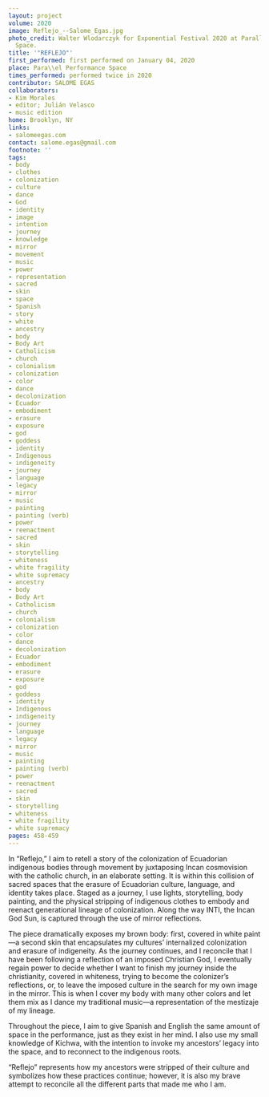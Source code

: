 ```yaml
---
layout: project
volume: 2020
image: Reflejo_--Salome_Egas.jpg
photo_credit: Walter Wlodarczyk for Exponential Festival 2020 at Parallel Performance
  Space.
title: '"REFLEJO"'
first_performed: first performed on January 04, 2020
place: Para\\el Performance Space
times_performed: performed twice in 2020
contributor: SALOME EGAS
collaborators:
- Kim Morales
- editor; Julián Velasco
- music edition
home: Brooklyn, NY
links:
- salomeegas.com
contact: salome.egas@gmail.com
footnote: ''
tags:
- body
- clothes
- colonization
- culture
- dance
- God
- identity
- image
- intention
- journey
- knowledge
- mirror
- movement
- music
- power
- representation
- sacred
- skin
- space
- Spanish
- story
- white
- ancestry
- body
- Body Art
- Catholicism
- church
- colonialism
- colonization
- color
- dance
- decolonization
- Ecuador
- embodiment
- erasure
- exposure
- god
- goddess
- identity
- Indigenous
- indigeneity
- journey
- language
- legacy
- mirror
- music
- painting
- painting (verb)
- power
- reenactment
- sacred
- skin
- storytelling
- whiteness
- white fragility
- white supremacy
- ancestry
- body
- Body Art
- Catholicism
- church
- colonialism
- colonization
- color
- dance
- decolonization
- Ecuador
- embodiment
- erasure
- exposure
- god
- goddess
- identity
- Indigenous
- indigeneity
- journey
- language
- legacy
- mirror
- music
- painting
- painting (verb)
- power
- reenactment
- sacred
- skin
- storytelling
- whiteness
- white fragility
- white supremacy
pages: 458-459
---
```


In “Reflejo,” I aim to retell a story of the colonization of Ecuadorian indigenous bodies through movement by juxtaposing Incan cosmovision with the catholic church, in an elaborate setting. It is within this collision of sacred spaces that the erasure of Ecuadorian culture, language, and identity takes place. Staged as a journey, I use lights, storytelling, body painting, and the physical stripping of indigenous clothes to embody and reenact generational lineage of colonization. Along the way INTI, the Incan God Sun, is captured through the use of mirror reflections. 

The piece dramatically exposes my brown body: first, covered in white paint—a second skin that encapsulates my cultures’ internalized colonization and erasure of indigeneity.  As the journey continues, and I reconcile that I have been following a reflection of an imposed Christian God, I eventually regain power to decide whether I want to finish my journey inside the christianity, covered in whiteness, trying to become the colonizer’s reflections, or, to leave the imposed culture in the search for my own image in the mirror. This is when I cover my body with many other colors and let them mix as I dance my traditional music—a representation of the mestizaje of my lineage. 

Throughout the piece, I aim to give Spanish and English the same amount of space in the performance, just as they exist in her mind. I also use my small knowledge of  Kichwa, with the intention to invoke my ancestors’ legacy into the space, and to reconnect to the indigenous roots.

“Reflejo” represents how my ancestors were stripped of their culture and symbolizes how these practices continue; however, it is also my brave attempt to reconcile all the different parts that made me who I am.